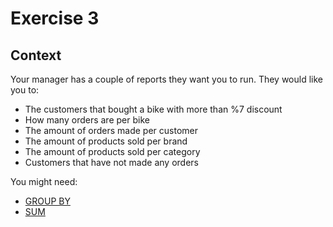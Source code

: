 # Exercise 3

## Context

Your manager has a couple of reports they want you to run. They would like you to:

- The customers that bought a bike with more than %7 discount
- How many orders are per bike
- The amount of orders made per customer
- The amount of products sold per brand
- The amount of products sold per category
- Customers that have not made any orders

You might need:
- [GROUP BY](https://www.postgresqltutorial.com/postgresql-tutorial/postgresql-group-by/)
- [SUM](https://www.postgresqltutorial.com/postgresql-aggregate-functions/postgresql-sum-function/)
